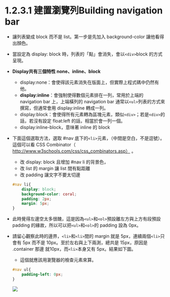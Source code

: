 # 1.2.3.1 建置瀏覽列Building navigation bar

* 讓列表變成 block 而不是 list。第一步是先加入 background-color 讓他看得出顏色。
* 當設定為 display: block 時，列表的「點」會消失，會以`<div>`block 的方式呈現。
* **Display共有三個特性 none、inline、block**
	* display:none：會使得該元素消失在版面上，但實際上程式碼中仍然有他。
	* **display:inline**：會強制使得數個元素排在一列，常用於上端的 navigation bar 上，上端橫列的 navigation bar 通常以`<ul>`列表的方式來撰寫，但通常會用 display:inline 轉成一列。
	* display:block：會使得所有元素轉為區塊元素，類似`<div>`；若是`<div>`的話，若沒有設定 float:left 的話，相當於會一列一個。
	* display:inline-block，意味著 inline 的 block



* 下面這個選取方法，選取 #nav 底下的`<li>`元素，（中間是空白，不是逗號）。這個可以看 CSS Combinator（ http://www.w3schools.com/css/css_combinators.asp） 。
	* 改 display: block 且增加 #nav li 的背景色，
	* 改 list 的 margin 讓 list 間有點距離
	* 改 padding 讓文字不要太切邊	
	```css
	#nav li{
		display: block;
		background-color: coral;
		padding: 2px;
		margin: 5px;  
	}
	```


* 此時覺得左邊空太多很醜，這是因為`<ul>`和`<ol>`預設離左方與上方有段預設 padding 的緣故，所以可以把`<ul>`和`<ol>`的 padding 設為 0px。
* 請留心觀察此時的邊界，`<li>`和`<li>`間的 margin 就是 5px，連續兩個`<li>`只會有 5px 而不是 10px。至於左右與上下兩測，總共是 15px，原因是 .container 那邊 就10px，而`<li>`本身又有 5px。結果如下圖。
	* 這個就應該用瀏覽器的檢查元素來算。
	```css
	#nav ul{
		padding-left: 0px;
	}
	```
	![](/assets/img21.png)
